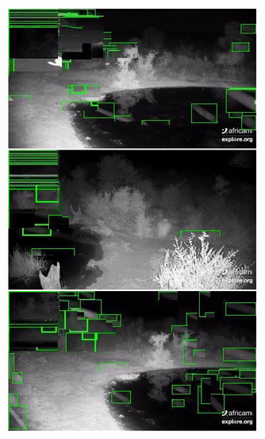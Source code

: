 ![20200713-231805-234810](in/20200713/20200713-231805-234810_0_.jpg)
![20200713-234815-000000](in/20200713/20200713-234815-000000_0_.jpg)
![20200714-000005-003010](in/20200714/20200714-000005-003010_0_.jpg)
